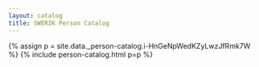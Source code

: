 ```yaml
---
layout: catalog
title: SWERIK Person Catalog
---
```

{% assign p = site.data._person-catalog.i-HnGeNpWedKZyLwzJfRmk7W %}
{% include person-catalog.html p=p %}

